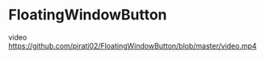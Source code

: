 # FloatingWindowButton

video
https://github.com/pirati02/FloatingWindowButton/blob/master/video.mp4
